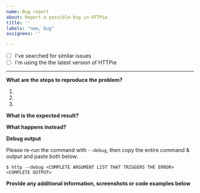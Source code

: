 ```yaml
---
name: Bug report
about: Report a possible bug in HTTPie
title: ''
labels: "new, bug"
assignees: ''

---
```


- [ ] I've searched for similar issues
- [ ] I'm using the the latest version of HTTPie

---

**What are the steps to reproduce the problem?**

1.
2.
3.

**What is the expected result?**


**What happens instead?**


**Debug output**

Please re-run the command with `--debug`, then copy the entire command & output and paste both below:

```
$ http --debug <COMPLETE ARGUMENT LIST THAT TRIGGERS THE ERROR>
<COMPLETE OUTPUT>
```

**Provide any additional information, screenshots or code examples below**
